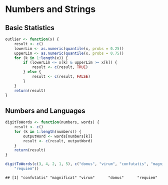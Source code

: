 Numbers and Strings
========================================================

## Basic Statistics


```r
outlier <- function(x) {
    result <- c()
    lowerLim <- as.numeric(quantile(x, probs = 0.25))
    upperLim <- as.numeric(quantile(x, probs = 0.75))
    for (k in 1:length(x)) {
        if (lowerLim <= x[k] & upperLim >= x[k]) {
            result <- c(result, TRUE)
        } else {
            result <- c(result, FALSE)
        }
    }
    return(result)
}
```


## Numbers and Languages

```r
digitToWords <- function(numbers, words) {
    result <- c()
    for (k in 1:length(numbers)) {
        outputWord <- words[numbers[k]]
        result <- c(result, outputWord)
    }
    return(result)
}
```


```r
digitToWords(c(3, 4, 2, 1, 5), c("domus", "virum", "confutatis", "magnificat", 
    "requiem"))
```

```
## [1] "confutatis" "magnificat" "virum"      "domus"      "requiem"
```

